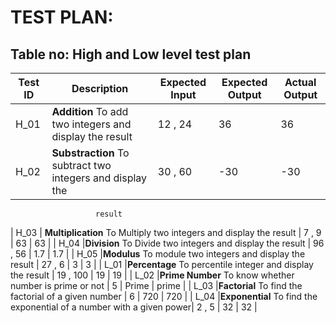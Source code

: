 # TEST PLAN:

## Table no: High and Low level test plan

| **Test ID** | **Description**                                                      | **Expected Input** | **Expected Output** | **Actual Output** |
|-------------|----------------------------------------------------------------------|--------------------|---------------------|-------------------|
|  H_01       | **Addition** To add two integers and display the result              |    12 , 24         |         36          |       36          |
|  H_02       | **Substraction** To subtract two integers and display the            |    30 , 60         |        -30          |      -30          |
                       result                                                                                           
|  H_03       | **Multiplication** To Multiply two integers and display the result   |     7 , 9          |         63          |       63          |
|  H_04       |**Division** To Divide two integers and display the result            |    96 , 56         |         1.7         |       1.7         |
|  H_05       |**Modulus** To module two integers and display the result             |    27 , 6          |          3          |        3          |
|  L_01       |**Percentage** To percentile integer and display the result           |    19 , 100        |         19          |       19          |
|  L_02       |**Prime Number** To know whether number is prime or not               |       5            |       Prime         |      prime        |
|  L_03       |**Factorial** To find the factorial of a given number                 |       6            |        720          |      720          | 
|  L_04       |**Exponential** To find the exponential of a number with a given power|     2 , 5          |         32          |       32          |
